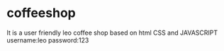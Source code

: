 # coffeeshop
It is a user friendly leo coffee shop based on html CSS and JAVASCRIPT
username:leo password:123
